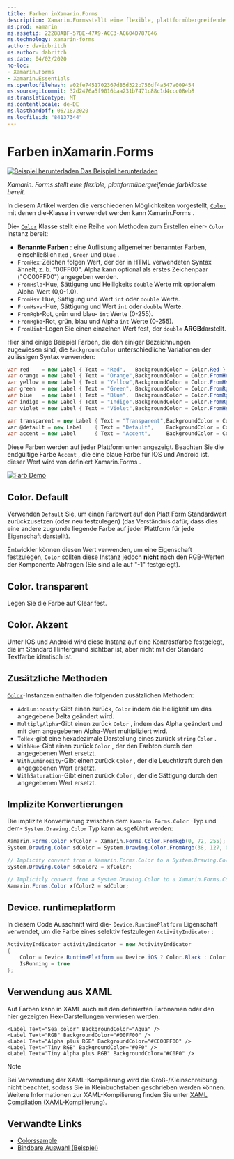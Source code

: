 ```yaml
---
title: Farben inXamarin.Forms
description: Xamarin.Formsstellt eine flexible, plattformübergreifende farbklasse bereit. In diesem Artikel werden die Funktionen erläutert, die von der Color-Klasse bereitgestellt werden, und wie Sie verwendet wird.
ms.prod: xamarin
ms.assetid: 22288ABF-57BE-47A9-ACC3-AC604D787C46
ms.technology: xamarin-forms
author: davidbritch
ms.author: dabritch
ms.date: 04/02/2020
no-loc:
- Xamarin.Forms
- Xamarin.Essentials
ms.openlocfilehash: a02fe7451702367d85d322b756df4a547a009454
ms.sourcegitcommit: 32d2476a5f9016baa231b7471c88c1d4ccc08eb8
ms.translationtype: MT
ms.contentlocale: de-DE
ms.lasthandoff: 06/18/2020
ms.locfileid: "84137344"
---
```

# <a name="colors-in-xamarinforms"></a>Farben inXamarin.Forms

[![Beispiel herunterladen](~/media/shared/download.png) Das Beispiel herunterladen](https://docs.microsoft.com/samples/xamarin/xamarin-forms-samples/workingwithcolors)

_Xamarin. Forms stellt eine flexible, plattformübergreifende farbklasse bereit._

In diesem Artikel werden die verschiedenen Möglichkeiten vorgestellt, [`Color`](xref:Xamarin.Forms.Color) mit denen die-Klasse in verwendet werden kann Xamarin.Forms .

Die- [`Color`](xref:Xamarin.Forms.Color) Klasse stellt eine Reihe von Methoden zum Erstellen einer- `Color` Instanz bereit:

- **Benannte Farben** : eine Auflistung allgemeiner benannter Farben, einschließlich `Red` , `Green` und `Blue` .
- `FromHex`-Zeichen folgen Wert, der der in HTML verwendeten Syntax ähnelt, z. b. "00FF00". Alpha kann optional als erstes Zeichenpaar ("CC00FF00") angegeben werden.
- `FromHsla`-Hue, Sättigung und Helligkeits `double` Werte mit optionalem Alpha-Wert (0,0-1.0).
- `FromHsv`-Hue, Sättigung und Wert `int` oder `double` Werte.
- `FromHsva`-Hue, Sättigung und Wert `int` oder `double` Werte.
- `FromRgb`-Rot, grün und blau- `int` Werte (0-255).
- `FromRgba`-Rot, grün, blau und Alpha `int` Werte (0-255).
- `FromUint`-Legen Sie einen einzelnen Wert fest, der `double` **ARGB**darstellt.

Hier sind einige Beispiel Farben, die den einiger Bezeichnungen zugewiesen sind, die `BackgroundColor` unterschiedliche Variationen der zulässigen Syntax verwenden:

```csharp
var red    = new Label { Text = "Red",   BackgroundColor = Color.Red };
var orange = new Label { Text = "Orange",BackgroundColor = Color.FromHex("FF6A00") };
var yellow = new Label { Text = "Yellow",BackgroundColor = Color.FromHsla(0.167, 1.0, 0.5, 1.0) };
var green  = new Label { Text = "Green", BackgroundColor = Color.FromRgb (38, 127, 0) };
var blue   = new Label { Text = "Blue",  BackgroundColor = Color.FromRgba(0, 38, 255, 255) };
var indigo = new Label { Text = "Indigo",BackgroundColor = Color.FromRgb (0, 72, 255) };
var violet = new Label { Text = "Violet",BackgroundColor = Color.FromHsla(0.82, 1, 0.25, 1) };

var transparent = new Label { Text = "Transparent",BackgroundColor = Color.Transparent };
var @default = new Label    { Text = "Default",    BackgroundColor = Color.Default };
var accent = new Label      { Text = "Accent",     BackgroundColor = Color.Accent };
```

Diese Farben werden auf jeder Plattform unten angezeigt. Beachten Sie die endgültige Farbe `Accent` , die eine blaue Farbe für IOS und Android ist. dieser Wert wird von definiert Xamarin.Forms .

 [![Farb Demo](colors-images/colors-sml.png "Farb Demo")](colors-images/colors.png#lightbox "Farb Demo")

## <a name="colordefault"></a>Color. Default

Verwenden `Default` Sie, um einen Farbwert auf den Platt Form Standardwert zurückzusetzen (oder neu festzulegen) (das Verständnis dafür, dass dies eine andere zugrunde liegende Farbe auf jeder Plattform für jede Eigenschaft darstellt).

Entwickler können diesen Wert verwenden, um eine Eigenschaft festzulegen, `Color` sollten diese Instanz jedoch **nicht** nach den RGB-Werten der Komponente Abfragen (Sie sind alle auf "-1" festgelegt).

## <a name="colortransparent"></a>Color. transparent

Legen Sie die Farbe auf Clear fest.

## <a name="coloraccent"></a>Color. Akzent

Unter IOS und Android wird diese Instanz auf eine Kontrastfarbe festgelegt, die im Standard Hintergrund sichtbar ist, aber nicht mit der Standard Textfarbe identisch ist.

## <a name="additional-methods"></a>Zusätzliche Methoden

[`Color`](xref:Xamarin.Forms.Color)-Instanzen enthalten die folgenden zusätzlichen Methoden:

- `AddLuminosity`-Gibt einen zurück, `Color` indem die Helligkeit um das angegebene Delta geändert wird.
- `MultiplyAlpha`-Gibt einen zurück `Color` , indem das Alpha geändert und mit dem angegebenen Alpha-Wert multipliziert wird.
- `ToHex`-gibt eine hexadezimale Darstellung eines zurück `string` `Color` .
- `WithHue`-Gibt einen zurück `Color` , der den Farbton durch den angegebenen Wert ersetzt.
- `WithLuminosity`-Gibt einen zurück `Color` , der die Leuchtkraft durch den angegebenen Wert ersetzt.
- `WithSaturation`-Gibt einen zurück `Color` , der die Sättigung durch den angegebenen Wert ersetzt.

## <a name="implicit-conversions"></a>Implizite Konvertierungen

Die implizite Konvertierung zwischen dem `Xamarin.Forms.Color` -Typ und dem- `System.Drawing.Color` Typ kann ausgeführt werden:

```csharp
Xamarin.Forms.Color xfColor = Xamarin.Forms.Color.FromRgb(0, 72, 255);
System.Drawing.Color sdColor = System.Drawing.Color.FromArgb(38, 127, 0);

// Implicity convert from a Xamarin.Forms.Color to a System.Drawing.Color
System.Drawing.Color sdColor2 = xfColor;

// Implicitly convert from a System.Drawing.Color to a Xamarin.Forms.Color
Xamarin.Forms.Color xfColor2 = sdColor;
```

## <a name="deviceruntimeplatform"></a>Device. runtimeplatform

In diesem Code Ausschnitt wird die- `Device.RuntimePlatform` Eigenschaft verwendet, um die Farbe eines selektiv festzulegen `ActivityIndicator` :

```csharp
ActivityIndicator activityIndicator = new ActivityIndicator
{
    Color = Device.RuntimePlatform == Device.iOS ? Color.Black : Color.Default,
    IsRunning = true
};
```

## <a name="use-from-xaml"></a>Verwendung aus XAML

Auf Farben kann in XAML auch mit den definierten Farbnamen oder den hier gezeigten Hex-Darstellungen verwiesen werden:

```xaml
<Label Text="Sea color" BackgroundColor="Aqua" />
<Label Text="RGB" BackgroundColor="#00FF00" />
<Label Text="Alpha plus RGB" BackgroundColor="#CC00FF00" />
<Label Text="Tiny RGB" BackgroundColor="#0F0" />
<Label Text="Tiny Alpha plus RGB" BackgroundColor="#C0F0" />
```

> [!NOTE]
> Bei Verwendung der XAML-Kompilierung wird die Groß-/Kleinschreibung nicht beachtet, sodass Sie in Kleinbuchstaben geschrieben werden können. Weitere Informationen zur XAML-Kompilierung finden Sie unter [XAML Compilation (XAML-Kompilierung)](~/xamarin-forms/xaml/xamlc.md).

## <a name="related-links"></a>Verwandte Links

- [Colorssample](https://docs.microsoft.com/samples/xamarin/xamarin-forms-samples/workingwithcolors)
- [Bindbare Auswahl (Beispiel)](https://docs.microsoft.com/samples/xamarin/xamarin-forms-samples/userinterface-bindablepicker)
